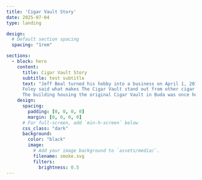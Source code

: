 ```yaml
--- 
title: 'Cigar Vault Story'
date: 2025-07-04
type: landing

design:
  # Default section spacing
  spacing: "1rem"

sections:
  - block: hero
    content:
      title: Cigar Vault Story
      subtitle: test subtitle
      text: "Jeff Beal turned his hobby into a business on April 1, 2017, when he and his team of cigar lovers opened The Cigar Vault in downtown Buda. “We [Beal and General Manager Brian Foley] both knew cigars and how to smoke cigars, but who do we get them from? Why are we getting it from them? Is the pricing good? Who can we trust?” Beal said. “Neither one of us really had any experience in this [cigar] industry, so building relationships with people who knew what they were doing was important.”<br><br>
      Foley said what makes The Cigar Vault stand out from other cigar lounges is the staff treats customers like family. There are no membership fees, and they want every type of person to experience the lounge. “It has always been kind of taboo for people to go into a cigar shop if they don’t know what they are doing. They feel intimidated. We didn’t want that,” Foley said. “You don’t need to know about cigars; it doesn’t matter. We’re still learning, and we want you to be comfortable. We genuinely care about you, not that you are here to buy cigars, but you as a person in this community because [we’re] family.”<br><br>
      The building housing the original Cigar Vault in Buda was once home to the town's bank. The vault still in the back now doubles as a cigar humidor. The shelves that now hold cigars were once safety deposit boxes. The Cigar Vault has grown with stores in East Austin, San Marcos, and Bee Cave."
    design:
      spacing:
        padding: [0, 0, 0, 0]
        margin: [0, 0, 0, 0]
      # For full-screen, add `min-h-screen` below
      css_class: "dark"
      background:
        color: "black"
        image:
          # Add your image background to `assets/media/`.
          filename: smoke.svg
          filters:
            brightness: 0.5
---
```

